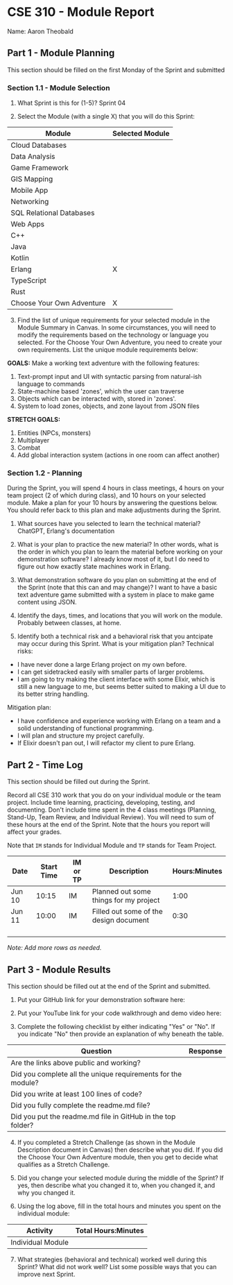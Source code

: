 # CSE 310 - Module Report

Name: Aaron Theobald

## Part 1 - Module Planning

This section should be filled on the first Monday of the Sprint and submitted

### Section 1.1 - Module Selection

1. What Sprint is this for (1-5)?
Sprint 04

2. Select the Module (with a single X) that you will do this Sprint:

| Module                    | Selected Module |
| ------------------------- | --------------- |
| Cloud Databases           |                 |
| Data Analysis             |                 |
| Game Framework            |                 |
| GIS Mapping               |                 |
| Mobile App                |                 |
| Networking                |                 |
| SQL Relational Databases  |                 |
| Web Apps                  |                 |
| C++                       |                 |
| Java                      |                 |
| Kotlin                    |                 |
| Erlang                    | X               |
| TypeScript                |                 |
| Rust                      |                 |
| Choose Your Own Adventure | X               |

3. Find the list of unique requirements for your selected module in the Module Summary in Canvas.  In some circumstances, you will need to modify the requirements based on the technology or language you selected.  For the Choose Your Own Adventure, you need to create your own requirements.  List the unique module requirements below:

**GOALS:**
Make a working text adventure with the following features:
1. Text-prompt input and UI with syntactic parsing from natural-ish language to commands
2. State-machine based 'zones', which the user can traverse
3. Objects which can be interacted with, stored in 'zones'.
4. System to load zones, objects, and zone layout from JSON files

**STRETCH GOALS:**
1. Entities (NPCs, monsters)
2. Multiplayer
3. Combat
4. Add global interaction system (actions in one room can affect another)

### Section 1.2 - Planning

During the Sprint, you will spend 4 hours in class meetings, 4 hours on your team project (2 of which during class), and 10 hours on your selected module.  Make a plan for your 10 hours by answering the questions below.  You should refer back to this plan and make adjustments during the Sprint.

1. What sources have you selected to learn the technical material?
ChatGPT, Erlang's documentation

2. What is your plan to practice the new material?  In other words, what is the order in which you plan to learn the material before working on your demonstration software?
I already know most of it, but I do need to figure out how exactly state machines work in Erlang.

3. What demonstration software do you plan on submitting at the end of the Sprint (note that this can and may change)?
I want to have a basic text adventure game submitted with a system in place to make game content using JSON.

4. Identify the days, times, and locations that you will work on the module.
Probably between classes, at home.

5. Identify both a technical risk and a behavioral risk that you antcipate may occur during this Sprint.  What is your mitigation plan?
Technical risks: 
- I have never done a large Erlang project on my own before. 
- I can get sidetracked easily with smaller parts of larger problems.
- I am going to try making the client interface with some Elixir, which is still a new language to me, but seems better suited to making a UI due to its better string handling.

Mitigation plan:
- I have confidence and experience working with Erlang on a team and a solid understanding of functional programming.
- I will plan and structure my project carefully.
- If Elixir doesn't pan out, I will refactor my client to pure Erlang.


## Part 2 - Time Log

This section should be filled out during the Sprint. 

Record all CSE 310 work that you do on your individual module or the team project.  Include time learning, practicing, developing, testing, and documenting.  Don't include time spent in the 4 class meetings (Planning, Stand-Up, Team Review, and Individual Review).  You will need to sum of these hours at the end of the Sprint. Note that the hours you report will affect your grades.

Note that `IM` stands for Individual Module and `TP` stands for Team Project.  

| Date   | Start Time | IM or TP | Description                            | Hours:Minutes |
| ------ | ---------- | -------- | -------------------------------------- | ------------- |
| Jun 10 | 10:15      | IM       | Planned out some things for my project | 1:00          |
| Jun 11 | 10:00      | IM       | Filled out some of the design document | 0:30          |
|        |            |          |                                        |               |
|        |            |          |                                        |               |
|        |            |          |                                        |               |
|        |            |          |                                        |               |

_Note: Add more rows as needed._


## Part 3 - Module Results

This section should be filled out at the end of the Sprint and submitted.

1. Put your GitHub link for your demonstration software here: 

2. Put your YouTube link for your code walkthrough and demo video here:

3. Complete the following checklist by either indicating "Yes" or "No". If you indicate "No" then provide an explanation of why beneath the table.

| Question                                                     | Response |
| ------------------------------------------------------------ | -------- |
| Are the links above public and working?                      |          |
| Did you complete all the unique requirements for the module? |          |
| Did you write at least 100 lines of code?                    |          |
| Did you fully complete the readme.md file?                   |          |
| Did you put the readme.md file in GitHub in the top folder?  |          |

4. If you completed a Stretch Challenge (as shown in the Module Description document in Canvas) then describe what you did.  If you did the Choose Your Own Adventure module, then you get to decide what qualifies as a Stretch Challenge.

5. Did you change your selected module during the middle of the Sprint?  If yes, then describe what you changed it to, when you changed it, and why you changed it.

6. Using the log above, fill in the total hours and minutes you spent on the individual module:

| Activity          | Total Hours:Minutes |
| ----------------- | ------------------- |
| Individual Module |                     |

7. What strategies (behavioral and technical) worked well during this Sprint?  What did not work well?  List some possible ways that you can improve next Sprint.

